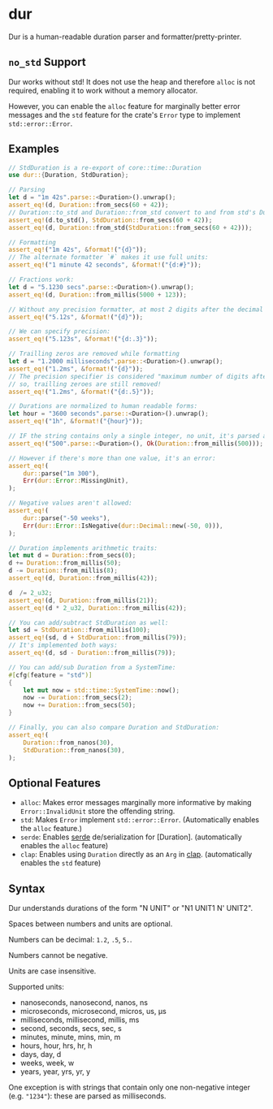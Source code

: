 # dur
Dur is a human-readable duration parser and formatter/pretty-printer.

## `no_std` Support
Dur works without std!
It does not use the heap and therefore `alloc` is not required, enabling it to work without a memory allocator.

However, you can enable the `alloc` feature for marginally better error messages and the `std` feature for the crate's `Error` type to implement `std::error::Error`.

## Examples
```rust
// StdDuration is a re-export of core::time::Duration
use dur::{Duration, StdDuration};

// Parsing
let d = "1m 42s".parse::<Duration>().unwrap();
assert_eq!(d, Duration::from_secs(60 + 42));
// Duration::to_std and Duration::from_std convert to and from std's Duration:
assert_eq!(d.to_std(), StdDuration::from_secs(60 + 42));
assert_eq!(d, Duration::from_std(StdDuration::from_secs(60 + 42)));

// Formatting
assert_eq!("1m 42s", &format!("{d}"));
// The alternate formatter `#` makes it use full units:
assert_eq!("1 minute 42 seconds", &format!("{d:#}"));

// Fractions work:
let d = "5.1230 secs".parse::<Duration>().unwrap();
assert_eq!(d, Duration::from_millis(5000 + 123));

// Without any precision formatter, at most 2 digits after the decimal point are printed:
assert_eq!("5.12s", &format!("{d}"));

// We can specify precision:
assert_eq!("5.123s", &format!("{d:.3}"));

// Trailling zeros are removed while formatting
let d = "1.2000 milliseconds".parse::<Duration>().unwrap();
assert_eq!("1.2ms", &format!("{d}"));
// The precision specifier is considered "maximum number of digits after the decimal point"
// so, trailling zeroes are still removed!
assert_eq!("1.2ms", &format!("{d:.5}"));

// Durations are normalized to human readable forms:
let hour = "3600 seconds".parse::<Duration>().unwrap();
assert_eq!("1h", &format!("{hour}"));

// IF the string contains only a single integer, no unit, it's parsed as milliseconds:
assert_eq!("500".parse::<Duration>(), Ok(Duration::from_millis(500)));

// However if there's more than one value, it's an error:
assert_eq!(
	dur::parse("1m 300"),
	Err(dur::Error::MissingUnit),
);

// Negative values aren't allowed:
assert_eq!(
	dur::parse("-50 weeks"),
	Err(dur::Error::IsNegative(dur::Decimal::new(-50, 0))),
);

// Duration implements arithmetic traits:
let mut d = Duration::from_secs(0);
d += Duration::from_millis(50);
d -= Duration::from_millis(8);
assert_eq!(d, Duration::from_millis(42));

d  /= 2_u32;
assert_eq!(d, Duration::from_millis(21));
assert_eq!(d * 2_u32, Duration::from_millis(42));

// You can add/subtract StdDuration as well:
let sd = StdDuration::from_millis(100);
assert_eq!(sd, d + StdDuration::from_millis(79));
// It's implemented both ways:
assert_eq!(d, sd - Duration::from_millis(79));

// You can add/sub Duration from a SystemTime:
#[cfg(feature = "std")]
{
	let mut now = std::time::SystemTime::now();
	now -= Duration::from_secs(2);
	now += Duration::from_secs(50);
}

// Finally, you can also compare Duration and StdDuration:
assert_eq!(
	Duration::from_nanos(30),
	StdDuration::from_nanos(30),
);
```

## Optional Features
- `alloc`: Makes error messages marginally more informative by making `Error::InvalidUnit` store the offending string.
- `std`: Makes `Error` implement `std::error::Error`. (Automatically enables the `alloc` feature.)
- `serde`: Enables [serde](https://crates.io/crates/serde) de/serialization for [Duration]. (automatically enables the `alloc` feature)
- `clap`: Enables using `Duration` directly as an `Arg` in [clap](https://crates.io/crates/clap). (automatically enables the `std` feature)

## Syntax
Dur understands durations of the form "N UNIT" or "N1 UNIT1 N' UNIT2".

Spaces between numbers and units are optional.

Numbers can be decimal: `1.2`, `.5`, `5.`.

Numbers cannot be negative.

Units are case insensitive.

Supported units:
- nanoseconds, nanosecond, nanos, ns
- microseconds, microsecond, micros, us, µs
- milliseconds, millisecond, millis, ms
- second, seconds, secs, sec, s
- minutes, minute, mins, min, m
- hours, hour, hrs, hr, h
- days, day, d
- weeks, week, w
- years, year, yrs, yr, y

One exception is with strings that contain only one non-negative integer (e.g. `"1234"`): these are parsed as milliseconds.
